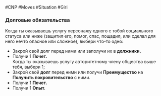 #CNP #Moves #Situation #Giri 

### Долговые обязательства  
Когда ты оказываешь услугу персонажу одного с тобой социального статуса или  ниже (защитил его, помог, спас, пощадил, или сделал для него нечто опасное или  сложное), выбери что-то одно:  
-  Закрой свой долг перед ними или заполучи их в **должники.**  
-  Получи 1 **Почет.**  
Когда ты оказываешь услугу авторитетному члену общества выше тебя, выбери 1;  
-  Закрой свой **долг** перед ними или получи **Преимущество** на **Получить  покровительство** с ними.  
-  Получи 1 **Почет.**  
-  Получи 1 **Опыт.**  